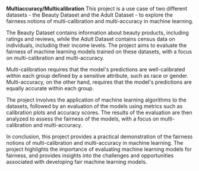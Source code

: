 **Multiaccuracy/Multicalibration**
This project is a use case of two different datasets - the Beauty Dataset and the Adult Dataset - to explore the fairness notions of multi-calibration and multi-accuracy in machine learning.

The Beauty Dataset contains information about beauty products, including ratings and reviews, while the Adult Dataset contains census data on individuals, including their income levels. The project aims to evaluate the fairness of machine learning models trained on these datasets, with a focus on multi-calibration and multi-accuracy.

Multi-calibration requires that the model's predictions are well-calibrated within each group defined by a sensitive attribute, such as race or gender. Multi-accuracy, on the other hand, requires that the model's predictions are equally accurate within each group.

The project involves the application of machine learning algorithms to the datasets, followed by an evaluation of the models using metrics such as calibration plots and accuracy scores. The results of the evaluation are then analyzed to assess the fairness of the models, with a focus on multi-calibration and multi-accuracy.

In conclusion, this project provides a practical demonstration of the fairness notions of multi-calibration and multi-accuracy in machine learning. The project highlights the importance of evaluating machine learning models for fairness, and provides insights into the challenges and opportunities associated with developing fair machine learning models.
